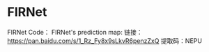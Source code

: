 # FIRNet
FIRNet Code：
FIRNet's prediction map:
链接：https://pan.baidu.com/s/1_Rz_Fy8x9sLkvR6penzZxQ 
提取码：NEPU
